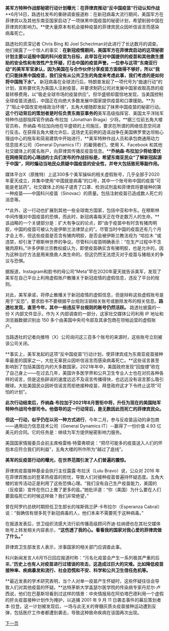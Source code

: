 ****美军方特种作战部秘密行动计划曝光：在菲律宾推动“反中国疫苗”行动认知作战****
**6月14日，路透社发布的重磅调查报道称：在新冠病毒大流行期间，美国军方在菲律宾以及其他东南亚国家启动了一项抹黑中国疫苗的秘密计划，希望削弱中国在菲律宾的影响力。**使大量原本有机会接种疫苗的菲律宾民众因听信谣言而感染病毒死亡。

路透社的资深记者 Chris Bing 和 Joel Schectman对此进行了长达数月的调查。他们揭露了一个惊人的事实：**在新冠疫情期间，美国军方在菲律宾启动的这项秘密计划主要以诋毁中国的科兴疫苗为目标，此举旨在对中国提供的疫苗和其他救生援助的安全性和有效性产生怀疑，打击中国的疫苗声誉。**一位参与这项“东南亚行动”的美军军官承认，因为美国在与合作伙伴分享疫苗方面做得不够好，所以**“我们只能抹黑中国疫苗，我们没有从公共卫生的角度来考虑此事，我们考虑的是如何将中国拖下水”。**
新冠病毒在全球流行后，特朗普发起了一项代号为“曲速行动”的计划，宣称要优先为美国人注射疫苗，并要求制药公司对发展中国家收取高昂的疫苗转移费用，以“吸走全球市场的疫苗供应”。但华盛顿却震惊地发现，当美国控制全球疫苗流通后，中国正在向绝大多数发展中国家提供疫苗和口罩援助。**为了“阻止中国改变地缘政治环境”，五角大楼随即发起了抹黑中国疫苗的秘密行动。**这个行动背后的策划者是时任负责东南亚事务的**美军高级指挥官、美国太平洋陆军特种作战部指挥官乔纳森·布拉加（Jonathan Braga）少将。**据三位前五角大楼官员称，乔纳森·布拉加向他在华盛顿的上司施压，要求在所谓的网络信息空间进行反击。在获得五角大楼允许后，这场史无前例的造谣战争在美国佛罗里达坦帕心理战中心的拖车和简易建筑中开始进行，**美军特种作战人员和承包商通用动力信息技术公司（General Dynamics IT）的雇佣者们，使用 X、Facebook 和其他社交媒体上的匿名账户，向菲律宾传播反疫苗信息。****乔纳森·布拉加少将给潜伏在网络背后的心理战的士兵们发布的作战目标是，希望东南亚民众“了解新冠起源于中国”，同时煽动当地民众质疑中国疫苗的安全性，并夸大包括致死等副作用。**

媒体平台X（原推特）上这300多个美军操纵的相关虚假账号，几乎全部于2020年夏天成立，并集中使用“中国就是病毒”的口号，其中一个账号称中国的疫苗“可能是老鼠药”。社交媒体上的帖子谴责了口罩、检测试剂盒和菲律宾将要接种的第一种疫苗——中国科兴疫苗（Sinovac）的质量。包括注射疫苗已造成数人死亡的消息等。

**此外，这一行动也扩展到其他一些全球南方国家，包括中亚和中东。在穆斯林中间传播对中国疫苗的恐惧，而此时，新冠病毒每天正在夺走数万人的生命。**该战略的一个关键部分是：扩大有争议的论点，即“由于疫苗中有时含有猪肉明胶，中国的疫苗可被认为是伊斯兰法律禁止的”。尽管当时中国的疫苗还有几个月才会上市，但这些疫苗是否含有猪肉明胶，是否会被伊斯兰教法视为 “哈拉木 ”或违禁，却引发了穆斯林世界的争议。尽管科兴疫苗明确表示：“在生产过程中不含猪肉原料。”许多伊斯兰宗教权威认为，即使疫苗确实含有猪明胶，也是允许的，因为这种治疗方法是用来挽救人类生命的。但这仍然无法熄灭对于疫苗与猪相关的争议与恐惧。

据报道，Instagram和脸书的母公司“Meta”早在2020年夏天就告诉美军，发现了美军在自己平台上利用虚假账户散播关于新冠疫情的虚假信息，违反了平台的规则。

对此，美军承诺，将停止散播关于新冠疫情的虚假信息，但是辩称这些虚假账号是用于“反恐”，要求脸书不要根据平台规则注销相关账号或删除发布的相关信息。**路透社发现，直至今年，其中一些违反平台规则的账号仍然活跃。**
路透社披露的一份 X 内部文件显示，作为 X 内部调查的一部分，这家社交媒体公司利用 IP 地址和浏览器数据识别出 150 多个由美国中央司令部及其承包商在坦帕运营的虚假账户。

当路透社的记者向推特（X）公司询问这三百多个账号的来源时，这些账号立刻被该公司关闭。

**事实上，美军发起的这项“反中国疫苗”行动计划，使菲律宾成为东南亚疫苗接种率最差的国家之一，大批无辜民众因听信谣言而感染病毒死亡。**这些谣言甚至影响到了包括美国在内的大多数国家。2021年年中，美国政府发现“回旋镖”砍在了自己身上——在过去几年，美国许多医学界和公共卫生专业人士也在对抗各种各样的谣言，但是这些辟谣的速度远远不及谣言传播得快，也远远没有谣言那么吸引眼球。大批美国民众因听信谣言而拒绝接种疫苗，拜登政府这才下令终止这项“可怕的计划”。

**此次行动结束后，乔纳森·布拉加于2021年8月晋衔中将，升任为现在的美国陆军特种作战司令部司令。他倡导的这一行动背后，是无数因此而死亡的菲律宾民众。**

**但这一行动，似乎仍在以另一种方式进行**，今年二月，参与反疫苗运动的承包商——通用动力信息技术公司（General Dynamics IT）--赢得了一份价值 4.93 亿美元的合同。它的任务是：继续为军方提供秘密影响力服务。

美国国家情报委员会前主席格雷格·特雷弗顿说：“把尽可能多的疫苗送入人们的怀抱本应符合我们的利益”，五角大楼的所作所为“越过了底线”。

**美军的反疫苗行动的曝光，在世界范围引发了人们普遍的震惊。**

菲律宾疫苗接种基金会执行主任露露·布拉沃（Lulu Bravo）说，公众对 2016 年在菲律宾推出的登革热疫苗的担忧，导致人们对接种疫苗普遍持怀疑态度。五角大楼的宣传活动正是利用了这些恐惧心理。“我们没有自己生产疫苗能力，美国的（反疫苗）宣传在伤口上撒了更多的盐。”她批评道：“你（美国）为什么要在人们要面临死亡的时候这样做？我们非常绝望，”

曾在阿罗约总统时期担任卫生部长的埃斯佩兰萨·卡布拉尔（Esperanza Cabral）说：“我确信有很多死于新冠病毒的人，他们本来不需要死于这种病毒。”

在报道发表后，世卫组织流感大流行前传播高级顾问乔迪·拉纳德也在其社交媒体账号上转发相关内容表示，**“这伤透了我的心。看看我的国家对我心爱的菲律宾做了什么。”**

菲律宾卫生部发言人表示，涉事国家的相关部门应调查此事。

科兴新闻发言人6月15日回应报道时称：“污名化疫苗会产生一系列极其严重的后果。”**历史上也有人对疫苗进行过错误的攻击，这造成过巨大的灾难。比如降低疫苗接种率、疾病暴发和流行、社会恐慌和不安、科学和公共卫生信任危机等。**

**最近发表的学术研究表明，当个人对单一疫苗产生怀疑时，这些怀疑往往会导致人们对其他疫苗的怀疑。**达特茅斯大学盖瑟尔医学院的传染病专家丹尼尔·卢西说，他们在巴基斯坦看到过这样的情景：中央情报局在阿伯塔巴德利用一个虚假的肝炎疫苗接种计划作为掩护，以追捕 2001 年 9 月 11 日袭击事件的幕后策划者本·拉登。这一计划被发现后，一场与此无关的脊髓灰质炎疫苗接种运动遭到反弹，包括医疗工作者都遭到袭击，导致这种致命疾病在该国再次出现。

[下一页](越来越多！美国人挖堡垒、准备防毒面具.md)